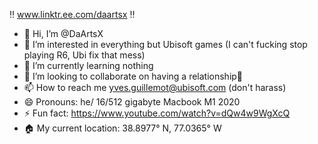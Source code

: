 ‼️ www.linktr.ee.com/daartsx ‼️

- 👋 Hi, I’m @DaArtsX
- 👀 I’m interested in everything but Ubisoft games (I can't fucking stop playing R6, Ubi fix that mess)
- 🌱 I’m currently learning nothing
- 💞️ I’m looking to collaborate on having a relationship💓
- 📫 How to reach me yves.guillemot@ubisoft.com (don't harass)
- 😄 Pronouns: he/  16/512 gigabyte Macbook M1 2020
- ⚡ Fun fact: https://www.youtube.com/watch?v=dQw4w9WgXcQ
- 🏠 My current location: 38.8977° N, 77.0365° W

<!---
DaArtsX/DaArtsX is a ✨ special ✨ repository because its `README.md` (this file) appears on your GitHub profile.
You can click the Preview link to take a look at your changes.
--->
